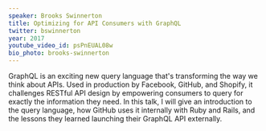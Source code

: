```yaml
---
speaker: Brooks Swinnerton
title: Optimizing for API Consumers with GraphQL
twitter: bswinnerton
year: 2017
youtube_video_id: psPnEUAL08w
bio_photo: brooks-swinnerton
---
```


GraphQL is an exciting new query language that's transforming the way we think about APIs. Used in production by Facebook, GitHub, and Shopify, it challenges RESTful API design by empowering consumers to query for exactly the information they need. In this talk, I will give an introduction to the query language, how GitHub uses it internally with Ruby and Rails, and the lessons they learned launching their GraphQL API externally.

